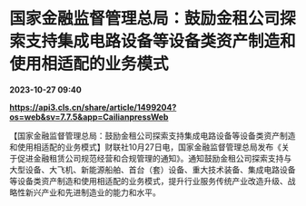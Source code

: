 # 国家金融监督管理总局：鼓励金租公司探索支持集成电路设备等设备类资产制造和使用相适配的业务模式

**2023-10-27 09:40**

**https://api3.cls.cn/share/article/1499204?os=web&sv=7.7.5&app=CailianpressWeb**

【国家金融监督管理总局：鼓励金租公司探索支持集成电路设备等设备类资产制造和使用相适配的业务模式】财联社10月27日电，国家金融监督管理总局发布《关于促进金融租赁公司规范经营和合规管理的通知》。通知鼓励金租公司探索支持与大型设备、大飞机、新能源船舶、首台（套）设备、重大技术装备、集成电路设备等设备类资产制造和使用相适配的业务模式，提升行业服务传统产业改造升级、战略性新兴产业和先进制造业的能力和水平。